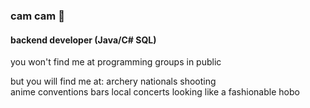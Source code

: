 ### cam cam 😤
#### backend developer (Java/C# SQL)


you won't find me at programming groups in public

but you will find me at:
archery nationals shooting  
anime conventions
bars
local concerts
looking like a fashionable hobo


<!--
**cjhetzle/cjhetzle** is a ✨ _special_ ✨ repository because its `README.md` (this file) appears on your GitHub profile.

Here are some ideas to get you started:

- 🔭 I’m currently working on ...
- 🌱 I’m currently learning ...
- 👯 I’m looking to collaborate on ...
- 🤔 I’m looking for help with ...
- 💬 Ask me about ...
- 📫 How to reach me: ...
- 😄 Pronouns: ...
- ⚡ Fun fact: ...
-->
